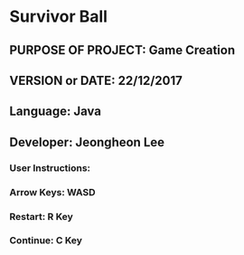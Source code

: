 # Survivor Ball

## PURPOSE OF PROJECT: Game Creation
## VERSION or DATE: 22/12/2017
## Language: Java
## Developer: Jeongheon Lee

### User Instructions:
### Arrow Keys: WASD
### Restart: R Key
### Continue: C Key

